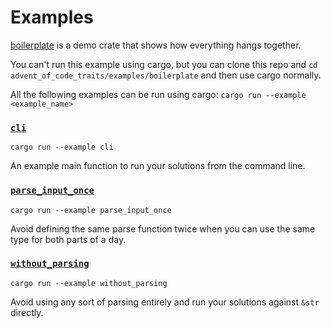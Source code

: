 # Examples

[boilerplate](boilerplate/) is a demo crate that shows how everything hangs together.

You can't run this example using cargo, but you can clone this repo and `cd advent_of_code_traits/examples/boilerplate` and then use cargo normally.

All the following examples can be run using cargo: `cargo run --example <example_name>`

### [`cli`](cli/)
`cargo run --example cli`

An example main function to run your solutions from the command line.

### [`parse_input_once`](parse_input_once.rs)
`cargo run --example parse_input_once`

Avoid defining the same parse function twice when you can use the same type for both parts of a day.

### [`without_parsing`](without_parsing.rs)
`cargo run --example without_parsing`

Avoid using any sort of parsing entirely and run your solutions against `&str` directly.
